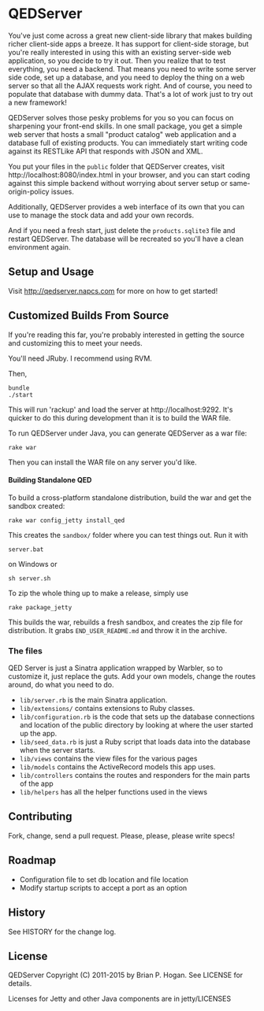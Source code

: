 QEDServer
============

You've just come across a great new client-side library that makes building richer client-side apps a breeze. It has support for client-side storage, but you're really interested in using this with an existing server-side web application, so you decide to try it out. Then you realize that to test everything, you need a backend. That means you need to write some server side code, set up a database, and you need to deploy the thing on a web server so that all the AJAX requests work right. And of course, you need to populate that database with dummy data. That's a lot of work just to try out a new framework!

QEDServer solves those pesky problems for you so you can focus on sharpening your front-end skills. In one small package, you get a simple web server that hosts a small "product catalog" web application and a database full of existing products. You can immediately start writing code against its RESTLike API that responds with JSON and XML.

You put your files in the `public` folder that QEDServer creates, visit http://localhost:8080/index.html in your browser, and you can start coding against this simple backend without worrying about server setup or same-origin-policy issues.

Additionally, QEDServer provides a web interface of its own that you can use to manage the stock data and add your own records. 

And if you need a fresh start, just delete the `products.sqlite3` file and restart QEDServer. The database will be recreated
so you'll have a clean environment again.

Setup and Usage
------
Visit http://qedserver.napcs.com for more on how to get started!

Customized Builds From Source
-------
If you're reading this far, you're probably interested in getting the source and customizing this to meet your needs.

You'll need JRuby. I recommend using RVM.

Then, 

    bundle
    ./start
    
This will run 'rackup' and load the server at http://localhost:9292. It's quicker to do this during development than it is to build the WAR file.

To run QEDServer under Java, you can generate QEDServer as a war file:
    
    rake war
    
Then you can install the WAR file on any server you'd like.

#### Building Standalone QED
To build a cross-platform standalone distribution, build the war and get the sandbox created:

    rake war config_jetty install_qed
    
This creates the `sandbox/` folder where you can test things out. Run it with

    server.bat
    
on Windows or

    sh server.sh

To zip the whole thing up to make a release, simply use
   
    rake package_jetty

This builds the war, rebuilds a fresh sandbox, and creates the zip file for distribution. It grabs `END_USER_README.md` and throw it in the archive.

### The files
QED Server is just a Sinatra application wrapped by Warbler, so to customize it, just replace the guts. Add your own models, change the routes around, do what you need to do.

* `lib/server.rb` is the main Sinatra application.
* `lib/extensions/` contains extensions to Ruby classes.
* `lib/configuration.rb` is the code that sets up the database connections and location of the public directory by looking at where the user started up the app. 
* `lib/seed_data.rb` is just a Ruby script that loads data into the database when the server starts.
* `lib/views` contains the view files for the various pages
* `lib/models` contains the ActiveRecord models this app uses.
* `lib/controllers` contains the routes and responders for the main parts of the app
* `lib/helpers` has all the helper functions used in the views

Contributing
-----------
Fork, change, send a pull request. Please, please, please write specs!

Roadmap
-------
* Configuration file to set db location and file location
* Modify startup scripts to accept a port as an option

History
------
See HISTORY for the change log.

License
--------

QEDServer Copyright (C) 2011-2015 by Brian P. Hogan. See LICENSE for details.

Licenses for Jetty and other Java components are in jetty/LICENSES

